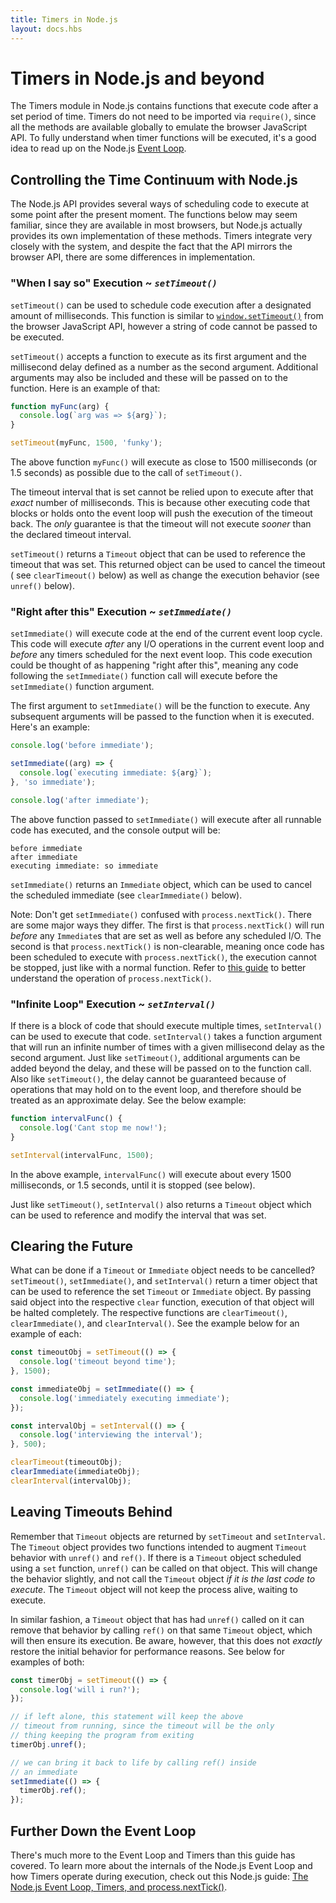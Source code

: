 ```yaml
---
title: Timers in Node.js
layout: docs.hbs
---
```


# Timers in Node.js and beyond

The Timers module in Node.js contains functions that execute code after a set period of time. Timers do not need to be imported via `require()`, since all the methods are available globally to emulate the browser JavaScript API. To fully understand when timer functions will be executed, it's a good idea to read up on the Node.js [Event Loop](/en/docs/guides/event-loop-timers-and-nexttick/).

## Controlling the Time Continuum with Node.js

The Node.js API provides several ways of scheduling code to execute at some point after the present moment. The functions below may seem familiar, since they are available in most browsers, but Node.js actually provides its own implementation of these methods. Timers integrate very closely with the system, and despite the fact that the API mirrors the browser API, there are some differences in implementation.

### "When I say so" Execution ~ *`setTimeout()`*

`setTimeout()` can be used to schedule code execution after a designated amount of milliseconds. This function is similar to [`window.setTimeout()`](https://developer.mozilla.org/en-US/docs/Web/API/WindowTimers/setTimeout) from the browser JavaScript API, however a string of code cannot be passed to be executed.

`setTimeout()` accepts a function to execute as its first argument and the millisecond delay defined as a number as the second argument. Additional arguments may also be included and these will be passed on to the function. Here is an example of that:

```js
function myFunc(arg) {
  console.log(`arg was => ${arg}`);
}

setTimeout(myFunc, 1500, 'funky');
```

The above function `myFunc()` will execute as close to 1500 milliseconds (or 1.5 seconds) as possible due to the call of `setTimeout()`.

The timeout interval that is set cannot be relied upon to execute after that *exact* number of milliseconds. This is because other executing code that blocks or holds onto the event loop will push the execution of the timeout back. The *only* guarantee is that the timeout will not execute *sooner* than the declared timeout interval.

`setTimeout()` returns a `Timeout` object that can be used to reference the timeout that was set. This returned object can be used to cancel the timeout ( see `clearTimeout()` below) as well as change the execution behavior (see `unref()` below).

### "Right after this" Execution ~ *`setImmediate()`*

`setImmediate()` will execute code at the end of the current event loop cycle. This code will execute *after* any I/O operations in the current event loop and *before* any timers scheduled for the next event loop. This code execution could be thought of as happening "right after this", meaning any code following the `setImmediate()` function call will execute before the `setImmediate()` function argument.

The first argument to `setImmediate()` will be the function to execute. Any subsequent arguments will be passed to the function when it is executed. Here's an example:

```js
console.log('before immediate');

setImmediate((arg) => {
  console.log(`executing immediate: ${arg}`);
}, 'so immediate');

console.log('after immediate');
```

The above function passed to `setImmediate()` will execute after all runnable code has executed, and the console output will be:

```
before immediate
after immediate
executing immediate: so immediate
```

`setImmediate()` returns an `Immediate` object, which can be used to cancel the scheduled immediate (see `clearImmediate()` below).

Note: Don't get `setImmediate()` confused with `process.nextTick()`. There are some major ways they differ. The first is that `process.nextTick()` will run *before* any `Immediate`s that are set as well as before any scheduled I/O. The second is that `process.nextTick()` is non-clearable, meaning once code has been scheduled to execute with `process.nextTick()`, the execution cannot be stopped, just like with a normal function. Refer to [this guide](/en/docs/guides/event-loop-timers-and-nexttick/#process-nexttick) to better understand the operation of `process.nextTick()`.

### "Infinite Loop" Execution ~ *`setInterval()`*

If there is a block of code that should execute multiple times, `setInterval()` can be used to execute that code. `setInterval()` takes a function argument that will run an infinite number of times with a given millisecond delay as the second argument. Just like `setTimeout()`, additional arguments can be added beyond the delay, and these will be passed on to the function call. Also like `setTimeout()`, the delay cannot be guaranteed because of operations that may hold on to the event loop, and therefore should be treated as an approximate delay. See the below example:

```js
function intervalFunc() {
  console.log('Cant stop me now!');
}

setInterval(intervalFunc, 1500);
```

In the above example, `intervalFunc()` will execute about every 1500 milliseconds, or 1.5 seconds, until it is stopped (see below).

Just like `setTimeout()`, `setInterval()` also returns a `Timeout` object which can be used to reference and modify the interval that was set.

## Clearing the Future

What can be done if a `Timeout` or `Immediate` object needs to be cancelled? `setTimeout()`, `setImmediate()`, and `setInterval()` return a timer object that can be used to reference the set `Timeout` or `Immediate` object. By passing said object into the respective `clear` function, execution of that object will be halted completely. The respective functions are `clearTimeout()`, `clearImmediate()`, and `clearInterval()`. See the example below for an example of each:

```js
const timeoutObj = setTimeout(() => {
  console.log('timeout beyond time');
}, 1500);

const immediateObj = setImmediate(() => {
  console.log('immediately executing immediate');
});

const intervalObj = setInterval(() => {
  console.log('interviewing the interval');
}, 500);

clearTimeout(timeoutObj);
clearImmediate(immediateObj);
clearInterval(intervalObj);
```

## Leaving Timeouts Behind

Remember that `Timeout` objects are returned by `setTimeout` and `setInterval`. The `Timeout` object provides two functions intended to augment `Timeout` behavior with `unref()` and `ref()`. If there is a `Timeout` object scheduled using a `set` function, `unref()` can be called on that object. This will change the behavior slightly, and not call the `Timeout` object *if it is the last code to execute*. The `Timeout` object will not keep the process alive, waiting to execute.

In similar fashion, a `Timeout` object that has had `unref()` called on it can remove that behavior by calling `ref()` on that same `Timeout` object, which will then ensure its execution. Be aware, however, that this does not *exactly* restore the initial behavior for performance reasons. See below for examples of both:

```js
const timerObj = setTimeout(() => {
  console.log('will i run?');
});

// if left alone, this statement will keep the above
// timeout from running, since the timeout will be the only
// thing keeping the program from exiting
timerObj.unref();

// we can bring it back to life by calling ref() inside
// an immediate
setImmediate(() => {
  timerObj.ref();
});
```

## Further Down the Event Loop

There's much more to the Event Loop and Timers than this guide has covered. To learn more about the internals of the Node.js Event Loop and how Timers operate during execution, check out this Node.js guide: [The Node.js Event Loop, Timers, and process.nextTick()](/en/docs/guides/event-loop-timers-and-nexttick/).
